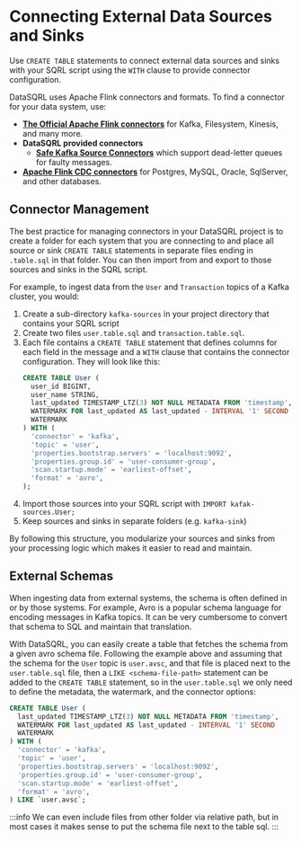 # Connecting External Data Sources and Sinks

Use `CREATE TABLE` statements to connect external data sources and sinks with your SQRL script using the `WITH` clause to provide connector configuration.

DataSQRL uses Apache Flink connectors and formats. To find a connector for your data system, use:

* **[The Official Apache Flink connectors](https://nightlies.apache.org/flink/flink-docs-release-1.19/docs/connectors/table/overview/)** for Kafka, Filesystem, Kinesis, and many more.
* **DataSQRL provided connectors**
  * **[Safe Kafka Source Connectors](https://github.com/DataSQRL/flink-sql-runner?tab=readme-ov-file#dead-letter-queue-support-for-kafka-sources)** which support dead-letter queues for faulty messages.
* **[Apache Flink CDC connectors](https://nightlies.apache.org/flink/flink-docs-release-1.19/docs/connectors/flink-sources/overview)** for Postgres, MySQL, Oracle, SqlServer, and other databases.

## Connector Management

The best practice for managing connectors in your DataSQRL project is to create a folder for each system that you are
connecting to and place all source or sink `CREATE TABLE` statements in separate files ending in `.table.sql` in that folder.
You can then import from and export to those sources and sinks in the SQRL script.

For example, to ingest data from the `User` and `Transaction` topics of a Kafka cluster, you would:
1. Create a sub-directory `kafka-sources` in your project directory that contains your SQRL script
2. Create two files `user.table.sql` and `transaction.table.sql`.
3. Each file contains a `CREATE TABLE` statement that defines columns for each field in the message and a `WITH` clause
   that contains the connector configuration. They will look like this:
    ```sql
    CREATE TABLE User (
      user_id BIGINT,
      user_name STRING,
      last_updated TIMESTAMP_LTZ(3) NOT NULL METADATA FROM 'timestamp',
      WATERMARK FOR last_updated AS last_updated - INTERVAL '1' SECOND
      WATERMARK 
    ) WITH (
      'connector' = 'kafka',
      'topic' = 'user',
      'properties.bootstrap.servers' = 'localhost:9092',
      'properties.group.id' = 'user-consumer-group',
      'scan.startup.mode' = 'earliest-offset',
      'format' = 'avro',
    );
    ```
4. Import those sources into your SQRL script with `IMPORT kafak-sources.User;`
5. Keep sources and sinks in separate folders (e.g. `kafka-sink`)

By following this structure, you modularize your sources and sinks from your processing logic
which makes it easier to read and maintain.

## External Schemas

When ingesting data from external systems, the schema is often defined in or by those systems.
For example, Avro is a popular schema language for encoding messages in Kafka topics.
It can be very cumbersome to convert that schema to SQL and maintain that translation.

With DataSQRL, you can easily create a table that fetches the schema from a given avro schema file.
Following the example above and assuming that the schema for the `User` topic is `user.avsc`,
and that file is placed next to the `user.table.sql` file, then a `LIKE <schema-file-path>` statement can be added
to the `CREATE TABLE` statement, so in the `user.table.sql` we only need to define the metadata, the watermark,
and the connector options:
```sql
CREATE TABLE User (
  last_updated TIMESTAMP_LTZ(3) NOT NULL METADATA FROM 'timestamp',
  WATERMARK FOR last_updated AS last_updated - INTERVAL '1' SECOND
  WATERMARK 
) WITH (
  'connector' = 'kafka',
  'topic' = 'user',
  'properties.bootstrap.servers' = 'localhost:9092',
  'properties.group.id' = 'user-consumer-group',
  'scan.startup.mode' = 'earliest-offset',
  'format' = 'avro',
) LIKE `user.avsc`;
```

:::info
We can even include files from other folder via relative path, but in most cases it makes sense to put the schema file next to the table sql.
:::
